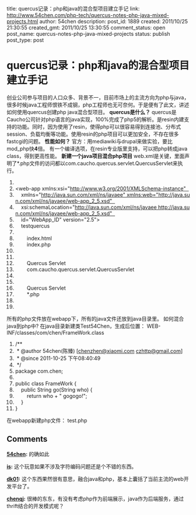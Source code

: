 title: quercus记录：php和java的混合型项目建立手记
link: http://www.54chen.com/php-tech/quercus-notes-php-java-mixed-projects.html
author: 54chen
description: 
post_id: 1889
created: 2011/10/25 21:30:55
created_gmt: 2011/10/25 13:30:55
comment_status: open
post_name: quercus-notes-php-java-mixed-projects
status: publish
post_type: post

# quercus记录：php和java的混合型项目建立手记

创业公司参与项目的人口众多、背景不一，目前市场上的主流方向为php与java，很多时候java工程师恨铁不成钢，php工程师也无可奈何。于是便有了此文，讲述如何使用quercus创建php java混合型项目。 **quercus是什么？** quercus是Caucho公司针对php语言的java实现，100%完成了php5的解析。是resin内建支持的功能。同时，因为使用了resin，使得php可以很容易得到连接池、分布式session、负载均衡等功能。使用resin的php项目可以更加安全，不存在很多fastcgi的问题。 **性能如何？** 官方：用mediawiki与drupal来做实验，要比mod_php快**4**倍。 有一个编译选项，在resin专业版里支持，可以把php转成java class，得到更高性能。 **新建一个java项目混合php项目** web.xml是关键，里面声明了*.php文件的访问都以com.caucho.quercus.servlet.QuercusServlet来执行。 

  1. <?xml version="1.0" encoding="UTF-8"?>  
  2. <web-app xmlns:xsi="http://www.w3.org/2001/XMLSchema-instance"  
  3.     xmlns="http://java.sun.com/xml/ns/javaee" xmlns:web="http://java.sun.com/xml/ns/javaee/web-app_2_5.xsd"  
  4.     xsi:schemaLocation="http://java.sun.com/xml/ns/javaee http://java.sun.com/xml/ns/javaee/web-app_2_5.xsd"  
  5.     id="WebApp_ID" version="2.5">  
  6.     <display-name>testquercus</display-name>  
  7.     <welcome-file-list>  
  8.         <welcome-file>index.html</welcome-file>  
  9.         <welcome-file>index.php</welcome-file>  
  10.     </welcome-file-list>  
  11.     <servlet>  
  12.         <servlet-name>Quercus Servlet</servlet-name>  
  13.         <servlet-class>com.caucho.quercus.servlet.QuercusServlet</servlet-class>   
  14.     </servlet>  
  15.     <servlet-mapping>  
  16.         <servlet-name>Quercus Servlet</servlet-name>  
  17.         <url-pattern>*.php</url-pattern>  
  18.     </servlet-mapping>   
  19. </web-app>  

所有的php文件放在webapp下，所有的java文件还放到java目录里。 如何混合java到php中? 在java目录新建类Test54Chen，生成后位置： WEB-INF/classes/com/chen/FrameWork.class 

  1. /** 
  2.  * @author 54chen(陈臻) [chenzhen@xiaomi.com czhttp@gmail.com] 
  3.  * @since 2011-10-25 下午08:40:49 
  4.  */  
  5. package com.chen;  
  6.   
  7. public class FrameWork {  
  8.     public String go(String who) {  
  9.         return who + " gogogo!";  
  10.     }  
  11. }  

在webapp新建php文件： test.php

## Comments

**[54chen](#13948 "2011-11-01 19:38:13"):** 的确如此

**[is](#13938 "2011-10-29 01:41:47"):** 这个玩意如果不涉及字符编码问题还是个不错的东西。

**[dk01](#13971 "2011-11-08 19:27:24"):** 这个东西果然很有意思，融合java和php，基本上囊括了当前主流的web开发平台了。

**[chenqj](#13995 "2011-11-18 09:56:46"):** 很棒的东东，有没有考虑php作为前端展示，java作为后端服务，通过thrift结合的开发模式呢？

